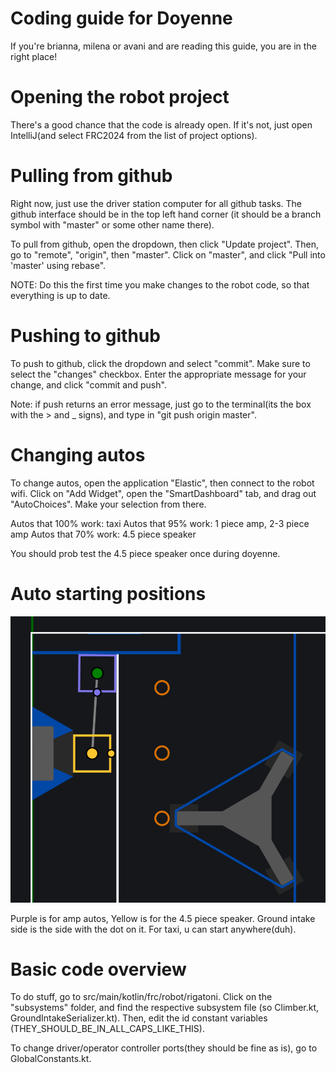 # Coding guide for Doyenne

If you're brianna, milena or avani and are reading this guide, you are in the right place!

# Opening the robot project

There's a good chance that the code is already open.
If it's not, just open IntelliJ(and select FRC2024 from the list of project options).

# Pulling from github

Right now, just use the driver station computer for all github tasks.
The github interface should be in the top left hand corner
(it should be a branch symbol with "master" or some other name there).

To pull from github, open the dropdown, then click "Update project".
Then, go to "remote", "origin", then "master". Click on "master", and click
"Pull into 'master' using rebase".

NOTE: Do this the first time you make changes to the robot code, so that everything is up to date.

# Pushing to github
To push to github, click the dropdown and select "commit". Make sure to select
the "changes" checkbox. Enter the appropriate message for your change, and click 
"commit and push". 

Note: if push returns an error message, just go to the terminal(its the box with the > and _ signs),
and type in "git push origin master".

# Changing autos
To change autos, open the application "Elastic", then connect to the robot wifi.
Click on "Add Widget", open the "SmartDashboard" tab, and drag out "AutoChoices".
Make your selection from there.

Autos that 100% work: taxi
Autos that 95% work: 1 piece amp, 2-3 piece amp
Autos that 70% work: 4.5 piece speaker

You should prob test the 4.5 piece speaker once during doyenne.

# Auto starting positions

![img.png](../../assets/starting-positions.png)

Purple is for amp autos, Yellow is for the 4.5 piece speaker. 
Ground intake side is the side with the dot on it. For taxi, u can start anywhere(duh).

# Basic code overview

To do stuff, go to src/main/kotlin/frc/robot/rigatoni. 
Click on the "subsystems" folder, and find the respective subsystem file 
(so Climber.kt, GroundIntakeSerializer.kt). Then, edit the id constant variables
(THEY_SHOULD_BE_IN_ALL_CAPS_LIKE_THIS).

To change driver/operator controller ports(they should be fine as is), go to GlobalConstants.kt.







